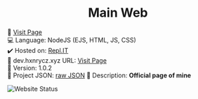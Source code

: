 <div align="center">
   <h1>Main Web</h1>
 </div>
 
🔗 [Visit Page](https://hxnrycz.xyz)<br>
💻 Language: NodeJS (EJS, HTML, JS, CSS)<br>
✔️ Hosted on: [Repl.IT](https://replit.com)<br>
💎 dev.hxnrycz.xyz URL: [Visit Page](https://dev.hxnrycz.xyz/main_page)<br>
🎈 Version: 1.0.2<br>
💨 Project JSON: [raw JSON](https://dev.hxnrycz.xyz/main_page/raw)
📰 Description: <b>Official page of mine</b>

![Website Status](https://img.shields.io/website?down_color=red&down_message=Offline&label=Status&style=for-the-badge&up_color=green&up_message=Online&url=https%3A%2F%2Fhxnrycz.xyz)
